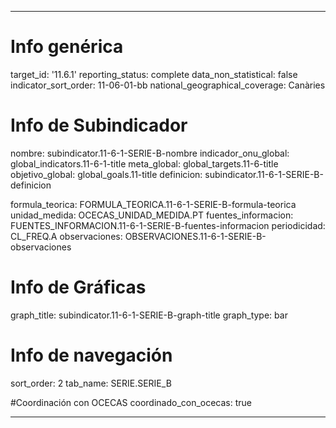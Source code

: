 ---

# Info genérica
target_id: '11.6.1'
reporting_status: complete
data_non_statistical: false
indicator_sort_order: 11-06-01-bb
national_geographical_coverage: Canàries

# Info de Subindicador
nombre: subindicator.11-6-1-SERIE-B-nombre
indicador_onu_global: global_indicators.11-6-1-title
meta_global: global_targets.11-6-title
objetivo_global: global_goals.11-title
definicion: subindicator.11-6-1-SERIE-B-definicion

formula_teorica: FORMULA_TEORICA.11-6-1-SERIE-B-formula-teorica
unidad_medida: OCECAS_UNIDAD_MEDIDA.PT
fuentes_informacion: FUENTES_INFORMACION.11-6-1-SERIE-B-fuentes-informacion
periodicidad: CL_FREQ.A
observaciones: OBSERVACIONES.11-6-1-SERIE-B-observaciones
# Info de Gráficas
graph_title: subindicator.11-6-1-SERIE-B-graph-title
graph_type: bar

# Info de navegación
sort_order: 2
tab_name: SERIE.SERIE_B

#Coordinación con OCECAS
coordinado_con_ocecas: true

---